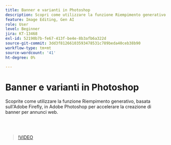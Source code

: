 ```yaml
---
title: Banner e varianti in Photoshop
description: Scopri come utilizzare la funzione Riempimento generativo per accelerare la creazione di banner per annunci web
feature: Image Editing, Gen AI
role: User
level: Beginner
jira: KT-13468
exl-id: 52190b7b-fe67-413f-be4e-8b3afb6a322d
source-git-commit: 3dd3f81266103593478531c789beda40ceb38b90
workflow-type: tm+mt
source-wordcount: '41'
ht-degree: 0%

---
```


# Banner e varianti in Photoshop

Scoprite come utilizzare la funzione Riempimento generativo, basata sull&#39;Adobe Firefly, in Adobe Photoshop per accelerare la creazione di banner per annunci web.

<br> 

>[!VIDEO](https://video.tv.adobe.com/v/3420791?quality=12&learn=on&hidetitle=true)
